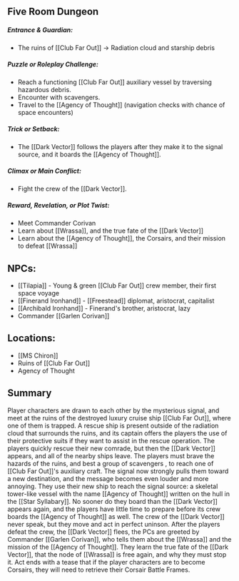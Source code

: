 ## Five Room Dungeon
##### Entrance & Guardian: 
- The ruins of [[Club Far Out]] -> Radiation cloud and starship debris

##### Puzzle or Roleplay Challenge: 
- Reach a functioning [[Club Far Out]] auxiliary vessel by traversing hazardous debris.
- Encounter with scavengers.
- Travel to the [[Agency of Thought]] (navigation checks with chance of space encounters)

##### Trick or Setback: 
- The [[Dark Vector]] follows the players after they make it to the signal source, and it boards the [[Agency of Thought]].

##### Climax or Main Conflict: 
- Fight the crew of the [[Dark Vector]].

##### Reward, Revelation, or Plot Twist: 
- Meet Commander Corivan
- Learn about [[Wrassa]], and the true fate of the [[Dark Vector]]
- Learn about the [[Agency of Thought]], the Corsairs, and their mission to defeat [[Wrassa]]

## NPCs:
- [[Tilapia]] - Young & green [[Club Far Out]] crew member, their first space voyage
- [[Finerand Ironhand]] - [[Freestead]] diplomat, aristocrat, capitalist
- [[Archibald Ironhand]] - Finerand's brother, aristocrat, lazy
- Commander [[Garlen Corivan]]

## Locations:
- [[MS Chiron]]
- Ruins of [[Club Far Out]]
- Agency of Thought

## Summary
Player characters are drawn to each other by the mysterious signal, and meet at the ruins of the destroyed luxury cruise ship [[Club Far Out]], where one of them is trapped. A rescue ship is present outside of the radiation cloud that surrounds the ruins, and its captain offers the players the use of their protective suits if they want to assist in the rescue operation. The players quickly rescue their new comrade, but then the [[Dark Vector]] appears, and all of the nearby ships leave. The players must brave the hazards of the ruins, and best a group of scavengers , to reach one of [[Club Far Out]]'s auxiliary craft. The signal now strongly pulls them toward a new destination, and the message becomes even louder and more annoying. They use their new ship to reach the signal source: a skeletal tower-like vessel with the name [[Agency of Thought]] written on the hull in the [[Star Syllabary]]. No sooner do they board than the [[Dark Vector]] appears again, and the players have little time to prepare before its crew boards the [[Agency of Thought]] as well. The crew of the [[Dark Vector]] never speak, but they move and act in perfect uninson. After the players defeat the crew, the [[Dark Vector]] flees, the PCs are greeted by Commander [[Garlen Corivan]], who tells them about the [[Wrassa]] and the mission of the [[Agency of Thought]]. They learn the true fate of the [[Dark Vector]], that the node of [[Wrassa]] is free again, and why they must stop it. Act ends with a tease that if the player characters are to become Corsairs, they will need to retrieve their Corsair Battle Frames.